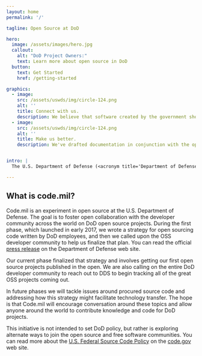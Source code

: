 ```yaml
---
layout: home
permalink: '/'

tagline: Open Source at DoD

hero:
  image: /assets/images/hero.jpg
  callout:
    alt: "DoD Project Owners:"
    text: Learn more about open source in DoD
  button:
    text: Get Started
    href: /getting-started

graphics:
  - image:
    src: /assets/uswds/img/circle-124.png
    alt: ''
    title: Connect with us.
    description: We believe that software created by the government should be shared with the public, and we want to collaborate with civic minded peers to make this happen. Reach out to us to start the discussion!<br><a href='mailto:{{site.email}}' class="usa-button usa-button-small">{{site.email}}</a>
  - image:
    src: /assets/uswds/img/circle-124.png
    alt: ''
    title: Make us better.
    description: We've drafted documentation in conjunction with the open source community so the DoD can participate in the open source and free software communities, even where we may not have copyright. You can help to continue making our open source strategy better. Open an issue or a pull request with your suggestions on how to continue improving these documents.


intro: |
  The U.S. Department of Defense (<acronym title='Department of Defense'>DoD</acronym>) faces unique challenges in open sourcing its code. Unlike most software projects, code written by U.S. Federal government employees typically does not have copyright protections under U.S. and some international laws. This can make it difficult to attach an open source license to our code. [Defense Digital Service](https://dds.mil) (<acronym title='Defense Digital Service'>DDS</acronym>) has been working with DoD and the open source community since early 2017 to develop a guideline for supporting open source software (<acronym title='open source software'>OSS</acronym>) within the Department.

---
```


## What is code.mil?

Code.mil is an experiment in open source at the U.S. Department of Defense. The goal is to foster open collaboration with the developer community across the world on DoD open source projects. During the first phase, which launched in early 2017, we wrote a strategy for open sourcing code written by DoD employees, and then we called upon the OSS developer community to help us finalize that plan. You can read the official [press release](https://www.defense.gov/News/News-Releases/News-Release-View/Article/1092364/dod-announces-the-launch-of-codemil-an-experiment-in-open-source/) on the Department of Defense web site.

Our current phase finalized that strategy and involves getting our first open source projects published in the open. We are also calling on the entire DoD developer community to reach out to DDS to begin tracking all of the great OSS projects coming out.

In future phases we will tackle issues around procured source code and addressing how this strategy might facilitate technology transfer. The hope is that Code.mil will encourage conversation around these topics and allow anyone around the world to contribute knowledge and code for DoD projects.

This initiative is not intended to set DoD policy, but rather is exploring alternate ways to join the open source and free software communities. You can read more about the [U.S. Federal Source Code Policy](https://code.gov/#/policy-guide/docs/overview/introduction) on the [code.gov](https://code.gov) web site.
